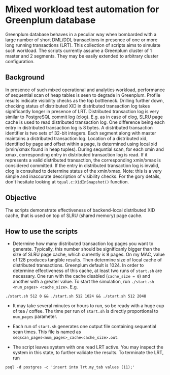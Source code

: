 # Mixed workload test automation for Greenplum database

Greenplum database behaves in a peculiar way when bombarded with a
large number of short DML/DDL transactions in presence of one or more
long running transactions (LRT).  This collection of scripts aims to
simulate such workload.  The scripts currently assume a Greenplum
cluster of 1 master and 2 segments.  They may be easily extended to
arbitrary cluster configuration.

## Background

In presence of such mixed operational and analytics workload,
performance of sequential scan of heap tables is seen to degrade in
Greenplum.  Profile results indicate visibility checks as the top
bottleneck.  Drilling further down, checking status of distributed XID
in distributed transaction log takes significantly longer in presence
of LRT.  Distributed transaction log is very similar to PostgreSQL
commit log (clog).  E.g. as in case of clog, SLRU page cache is used
to read distributed transaction log.  One difference being each entry
in distributed transaction log is 8 bytes.  A distributed transaction
identifier is two sets of 32-bit integers.  Each segment along with
master maintains a distributed transaction log.  Location of a
distributed xid, identified by page and offset within a page, is
determined using local xid (xmin/xmax found in heap tuples).  During
sequntial scan, for each xmin and xmax, corresponding entry in
distributed transaction log is read.  If it represents a valid
distributed transaction, the corresponding xmin/xmax is considered
committed.  If the entry in distributed transaction log is invalid,
clog is consulted to determine status of the xmin/xmax.  Note: this is
a very simple and inaccurate description of visibility checks.  For
the gory details, don't hesitate looking at `tqual.c:XidInSnapshot()`
function.

## Objective

The scripts demonstrate effectiveness of backend-local distributed XID
cache, that is used on top of SLRU (shared memory) page cache.

## How to use the scripts

* Determine how many distributed transaction log pages you want to
  generate.  Typically, this number should be significanly bigger than
  the size of SLRU page cache, which currently is 8 pages.  On my MAC,
  value of 128 produces tangible results.  Then determine size of
  local cache of distributed transactions.  Greenplum default is 1024.
  In order to determine effectiveness of this cache, at least two runs
  of `start.sh` are necessary.  One run with the cache disabled
  (`cache_size = 0`) and another with a greater value.  To start the
  simulation, run `./start.sh <num_pages> <cache_size>`.  E.g.

```
./start.sh 512 0 && ./start.sh 512 1024 && ./start.sh 512 2048
```

* It may take several minutes or hours to run, so be ready with a huge
  cup of tea / coffee.  The time per run of `start.sh` is directly
  proportional to `num_pages` parameter.

* Each run of `start.sh` generates one output file containing
  sequential scan times.  This file is named as
  `seqscan_pages<num_pages>_cache<cache_size>.out`.

* The script leaves system with one read LRT active.  You may inspect the
  system in this state, to further validate the results.  To terminate
  the LRT, run

```
psql -d postgres -c 'insert into lrt.my_tab values (11);'
```
